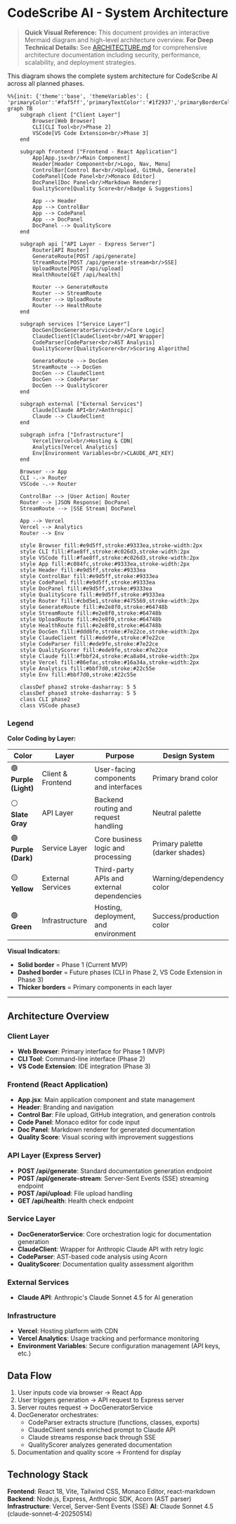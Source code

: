 # CodeScribe AI - System Architecture

> **Quick Visual Reference:** This document provides an interactive Mermaid diagram and high-level architecture overview.
> **For Deep Technical Details:** See [ARCHITECTURE.md](ARCHITECTURE.md) for comprehensive architecture documentation including security, performance, scalability, and deployment strategies.

This diagram shows the complete system architecture for CodeScribe AI across all planned phases.

```mermaid
%%{init: {'theme':'base', 'themeVariables': { 'primaryColor':'#faf5ff','primaryTextColor':'#1f2937','primaryBorderColor':'#9333ea','lineColor':'#64748b','secondaryColor':'#ecfeff','tertiaryColor':'#fff7ed','clusterBkg':'#fafafa','clusterBorder':'#9333ea'}}}%%
graph TB
    subgraph client ["Client Layer"]
        Browser[Web Browser]
        CLI[CLI Tool<br/>Phase 2]
        VSCode[VS Code Extension<br/>Phase 3]
    end

    subgraph frontend ["Frontend - React Application"]
        App[App.jsx<br/>Main Component]
        Header[Header Component<br/>Logo, Nav, Menu]
        ControlBar[Control Bar<br/>Upload, GitHub, Generate]
        CodePanel[Code Panel<br/>Monaco Editor]
        DocPanel[Doc Panel<br/>Markdown Renderer]
        QualityScore[Quality Score<br/>Badge & Suggestions]
        
        App --> Header
        App --> ControlBar
        App --> CodePanel
        App --> DocPanel
        DocPanel --> QualityScore
    end

    subgraph api ["API Layer - Express Server"]
        Router[API Router]
        GenerateRoute[POST /api/generate]
        StreamRoute[POST /api/generate-stream<br/>SSE]
        UploadRoute[POST /api/upload]
        HealthRoute[GET /api/health]
        
        Router --> GenerateRoute
        Router --> StreamRoute
        Router --> UploadRoute
        Router --> HealthRoute
    end

    subgraph services ["Service Layer"]
        DocGen[DocGeneratorService<br/>Core Logic]
        ClaudeClient[ClaudeClient<br/>API Wrapper]
        CodeParser[CodeParser<br/>AST Analysis]
        QualityScorer[QualityScorer<br/>Scoring Algorithm]
        
        GenerateRoute --> DocGen
        StreamRoute --> DocGen
        DocGen --> ClaudeClient
        DocGen --> CodeParser
        DocGen --> QualityScorer
    end

    subgraph external ["External Services"]
        Claude[Claude API<br/>Anthropic]
        Claude --> ClaudeClient
    end

    subgraph infra ["Infrastructure"]
        Vercel[Vercel<br/>Hosting & CDN]
        Analytics[Vercel Analytics]
        Env[Environment Variables<br/>CLAUDE_API_KEY]
    end

    Browser --> App
    CLI -.-> Router
    VSCode -.-> Router
    
    ControlBar --> |User Action| Router
    Router --> |JSON Response| DocPanel
    StreamRoute --> |SSE Stream| DocPanel
    
    App --> Vercel
    Vercel --> Analytics
    Router --> Env

    style Browser fill:#e9d5ff,stroke:#9333ea,stroke-width:2px
    style CLI fill:#fae8ff,stroke:#c026d3,stroke-width:2px
    style VSCode fill:#fae8ff,stroke:#c026d3,stroke-width:2px
    style App fill:#c084fc,stroke:#9333ea,stroke-width:2px
    style Header fill:#e9d5ff,stroke:#9333ea
    style ControlBar fill:#e9d5ff,stroke:#9333ea
    style CodePanel fill:#e9d5ff,stroke:#9333ea
    style DocPanel fill:#e9d5ff,stroke:#9333ea
    style QualityScore fill:#e9d5ff,stroke:#9333ea
    style Router fill:#cbd5e1,stroke:#475569,stroke-width:2px
    style GenerateRoute fill:#e2e8f0,stroke:#64748b
    style StreamRoute fill:#e2e8f0,stroke:#64748b
    style UploadRoute fill:#e2e8f0,stroke:#64748b
    style HealthRoute fill:#e2e8f0,stroke:#64748b
    style DocGen fill:#ddd6fe,stroke:#7e22ce,stroke-width:2px
    style ClaudeClient fill:#ede9fe,stroke:#7e22ce
    style CodeParser fill:#ede9fe,stroke:#7e22ce
    style QualityScorer fill:#ede9fe,stroke:#7e22ce
    style Claude fill:#fbbf24,stroke:#ca8a04,stroke-width:2px
    style Vercel fill:#86efac,stroke:#16a34a,stroke-width:2px
    style Analytics fill:#bbf7d0,stroke:#22c55e
    style Env fill:#bbf7d0,stroke:#22c55e

    classDef phase2 stroke-dasharray: 5 5
    classDef phase3 stroke-dasharray: 5 5
    class CLI phase2
    class VSCode phase3
```

### Legend

**Color Coding by Layer:**

| Color | Layer | Purpose | Design System |
|-------|-------|---------|---------------|
| 🟣 **Purple (Light)** | Client & Frontend | User-facing components and interfaces | Primary brand color |
| ⚪ **Slate Gray** | API Layer | Backend routing and request handling | Neutral palette |
| 🟣 **Purple (Dark)** | Service Layer | Core business logic and processing | Primary palette (darker shades) |
| 🟡 **Yellow** | External Services | Third-party APIs and external dependencies | Warning/dependency color |
| 🟢 **Green** | Infrastructure | Hosting, deployment, and environment | Success/production color |

**Visual Indicators:**
- **Solid border** = Phase 1 (Current MVP)
- **Dashed border** = Future phases (CLI in Phase 2, VS Code Extension in Phase 3)
- **Thicker borders** = Primary components in each layer

---

## Architecture Overview

### Client Layer
- **Web Browser**: Primary interface for Phase 1 (MVP)
- **CLI Tool**: Command-line interface (Phase 2)
- **VS Code Extension**: IDE integration (Phase 3)

### Frontend (React Application)
- **App.jsx**: Main application component and state management
- **Header**: Branding and navigation
- **Control Bar**: File upload, GitHub integration, and generation controls
- **Code Panel**: Monaco editor for code input
- **Doc Panel**: Markdown renderer for generated documentation
- **Quality Score**: Visual scoring with improvement suggestions

### API Layer (Express Server)
- **POST /api/generate**: Standard documentation generation endpoint
- **POST /api/generate-stream**: Server-Sent Events (SSE) streaming endpoint
- **POST /api/upload**: File upload handling
- **GET /api/health**: Health check endpoint

### Service Layer
- **DocGeneratorService**: Core orchestration logic for documentation generation
- **ClaudeClient**: Wrapper for Anthropic Claude API with retry logic
- **CodeParser**: AST-based code analysis using Acorn
- **QualityScorer**: Documentation quality assessment algorithm

### External Services
- **Claude API**: Anthropic's Claude Sonnet 4.5 for AI generation

### Infrastructure
- **Vercel**: Hosting platform with CDN
- **Vercel Analytics**: Usage tracking and performance monitoring
- **Environment Variables**: Secure configuration management (API keys, etc.)

## Data Flow

1. User inputs code via browser → React App
2. User triggers generation → API request to Express server
3. Server routes request → DocGeneratorService
4. DocGenerator orchestrates:
   - CodeParser extracts structure (functions, classes, exports)
   - ClaudeClient sends enriched prompt to Claude API
   - Claude streams response back through SSE
   - QualityScorer analyzes generated documentation
5. Documentation and quality score → Frontend for display

## Technology Stack

**Frontend**: React 18, Vite, Tailwind CSS, Monaco Editor, react-markdown
**Backend**: Node.js, Express, Anthropic SDK, Acorn (AST parser)
**Infrastructure**: Vercel, Server-Sent Events (SSE)
**AI**: Claude Sonnet 4.5 (claude-sonnet-4-20250514)